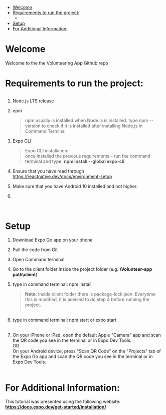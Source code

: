 - [Welcome](#welcome)
- [Requirements to run the project:](#requirements-to-run-the-project)
  - [](#)
- [Setup](#setup)
- [For Additional Information:](#for-additional-information)

# Welcome

Welcome to the the Volunteering App Github repo

# Requirements to run the project:
##        
1. Node.js LTS release         
2. npm     
   >npm usually is installed when Node.js is installed. type npm --version to check if it is installed after installing Node.js in Command Terminal 
3. Expo CLI   
    > Expo CLI installation:  
    > once installed the previous requirements - run the command terminal and type: **npm install --global expo-cli**

4. Ensure that you have read through https://reactnative.dev/docs/environment-setup
5. Make sure that you have Android 10 installed and not higher.
6. 
​
# Setup     

1. Download Expo Go app on your phone
      
2. Pull the code from Git    
 
3. Open Command terminal       
 
4. Go to the client folder inside the project folder (e.g. **\Volunteer-app path\client**)      
 
5. type in command terminal: npm install     
    >**Note:** Inside client folder there is package-lock.json. Everytime this is modified, it is advised to do step 4      before       running the project.      
​
6. type in command terminal: npm start or expo start     
​
7. On your iPhone or iPad, open the default Apple "Camera" app and scan the QR code you see in the terminal or in Expo Dev Tools.    
OR          
On your Android device, press "Scan QR Code" on the "Projects" tab of the Expo Go app and scan the QR code you see in the terminal or in Expo Dev Tools.       
​
# For Additional Information:
 This tutorial was presented using the following website: **https://docs.expo.dev/get-started/installation/**
